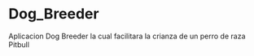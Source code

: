 Dog_Breeder
===========

Aplicacion Dog Breeder la cual facilitara la crianza de un perro de raza Pitbull  
